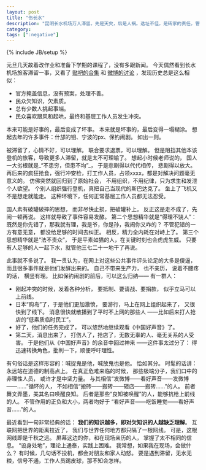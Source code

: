 ```yaml
---
layout: post
title: "伤长水"
description: "昆明长水机场万人滞留。先是天灾，后是人祸。选址不佳，是砖家的责任。管理不善，信息不通，缺乏预案，是机场的责任。吵架打架，起哄、跟风，暴动与维稳，大家都没责任——只是一种根植国人的行为模式。什邡的钼、宁波的px、保钓闹剧没有走远，以后还有多少这样的事？"
category: 
tags: [":negative"]
---
```

{% include JB/setup %}

元旦几天故着改作业和准备下学期的课程了，没有多跟新闻。
今天偶然看到长水机场旅客滞留一事，又看了
[贴吧的合集](http://tieba.baidu.com/p/2084228360)
和
[微博的讨论](http://s.weibo.com/weibo/%25E9%2595%25BF%25E6%25B0%25B4)
，发现历史总是这么相似：

   * 官方掩盖信息，没有预案，处理不善。
   * 民众欠知识，欠素质。
   * 总有少数人挑起事端。
   * 民众喜欢跟风和起哄，最终和基层工作人员发生冲突。

本来可能是好事的，最后变成了坏事。
本来就是坏事的，最后变得一塌糊涂。
想起去年的许多事件：什邡的钼、宁波的px、保钓闹剧。
如出一则。

被滞留了，心情不好，可以理解。
联合要求退票，可以理解。
但是阻挡其他本该登机的旅客，导致更多人滞留，就是太不可理喻了。
想起小时候老师说的，
国人一大劣根就是_“不患穷，但患不均”_，
于是悲剧得以代代相传，
悲剧得以放大。
再后来的疯狂抢食，强行冲安检，打工作人员，占领xxxx，都是对解决问题毫无意义的。
仿佛突然就回归到了原始社会，
不用组织，不用纪律，只为求生和发泄个人欲望。
个别人组织强行登机，真把自己当现代的斯巴达克了。
坐上了飞机又不是想走就能走。
这种环境下，任何正常基层工作人员都无法忍受。

国人素有破罐破摔的思想，
而非尽快止损，把破罐补上。
反正这是走不成了，先闹一顿再说。
这样就导致了事件容易发酵。
第二个思想精华就是“得理不饶人”：
既然是你先错了，那我就有理，我是爷，你是孙，我闹你又咋的？
不管犯错的一方有意无意，
都没给足够的时间去纠正。
相反，精力全内耗在对峙上了。
第三个思想精华就是“法不责众”，
于是平素如猫的人，在关键时刻也会虎虎生威。
只要有人足够的人一起下水，就管他三七二十一地干了再说。

此事就不多说了。
我一贯认为，在网上对这些公共事件评头论足的大多是傻逼，
而且很多事件就是他们发酵出来的。
自己不带来生产力，
也不亲历，
说着不腰疼的话，
横竖有理。
比如保钓闹剧的前后，可以这么归纳——
有一群人：

   * 刚起冲突的时候，发着各种分析，
   要抵制、要请战、要捐款，
   似乎立马可以上前线。
   * 日本“购岛”了，于是他们更加激愤，
   要游行，马上在网上组织起来了， 
   又很快到了线下。
   消息很快就散播到了平时不上网的那些人
   ——比如后来打人抢店的“低素质临时民工”。
   * 好了，他们的任务完成了，
   可以悠然地继续观看《中国好声音》了。
   * 第二天，消息出来了，
   打伤人了，抢店了，无数无辜的人、毫无关系的人受害。
   于是他们从《中国好声音》的余音中回过神来
   ——这件事太过分了：
   得迅速转换角色，批判一下，顺便呼吁理性。

有句俗话是这样形容的：喊捉鬼是他，喊放鬼也是他。
恰如其分。
时髦的话讲：永远站在道德的制高点上。
在真正危难来临的时候，
那些极端分子，我们口中的非理性人员，
或许才是中坚力量。
与其相信“发微博——看好声音——发微博——……”循环的人，
不如相信“搬砖——搬砖——砸店——搬砖……”的人。
前者舞文弄墨，美其名曰唤醒良知。
后者是那些“良知被唤醒”的人，能够抗枪上前线的人。
不管作用的正负和大小，两者均好于
“看好声音——吃饭睡觉——看好声音……”的人。

最近看到一句非常经典的话：
**我们的知识越多，即对欠知识的人越缺乏理解**。
互联网把世界的距离拉近了，
我们与世界任何地方都只隔了一根网线。
可是，这根网线即是千秋之远。
屏幕这边的你，和在现场亲历的人，
掌握了太不相同的信息。
“设身处地”，理论上通泰，实践上困难。
我常想，如果我在现场，会做什么？
有时候，几句话不投机，都会对朋友和家人动怒。
要是遇到滞留，无水无粮，信号不通，工作人员踢皮球，那不知会怎样。

